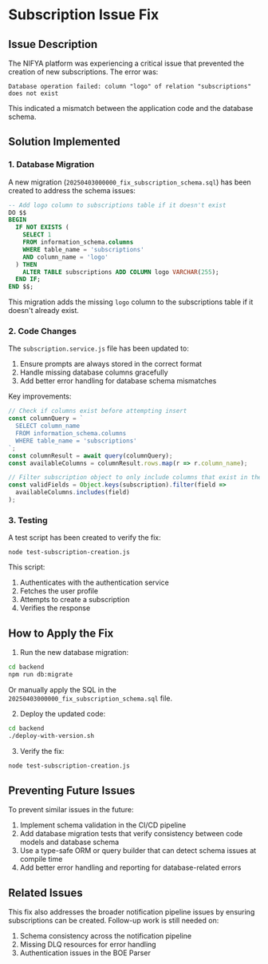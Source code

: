 # Subscription Issue Fix

## Issue Description

The NIFYA platform was experiencing a critical issue that prevented the creation of new subscriptions. The error was:

```
Database operation failed: column "logo" of relation "subscriptions" does not exist
```

This indicated a mismatch between the application code and the database schema.

## Solution Implemented

### 1. Database Migration

A new migration (`20250403000000_fix_subscription_schema.sql`) has been created to address the schema issues:

```sql
-- Add logo column to subscriptions table if it doesn't exist
DO $$
BEGIN
  IF NOT EXISTS (
    SELECT 1 
    FROM information_schema.columns 
    WHERE table_name = 'subscriptions' 
    AND column_name = 'logo'
  ) THEN
    ALTER TABLE subscriptions ADD COLUMN logo VARCHAR(255);
  END IF;
END $$;
```

This migration adds the missing `logo` column to the subscriptions table if it doesn't already exist.

### 2. Code Changes

The `subscription.service.js` file has been updated to:

1. Ensure prompts are always stored in the correct format
2. Handle missing database columns gracefully
3. Add better error handling for database schema mismatches

Key improvements:

```javascript
// Check if columns exist before attempting insert
const columnQuery = `
  SELECT column_name 
  FROM information_schema.columns 
  WHERE table_name = 'subscriptions'
`;
const columnResult = await query(columnQuery);
const availableColumns = columnResult.rows.map(r => r.column_name);

// Filter subscription object to only include columns that exist in the database
const validFields = Object.keys(subscription).filter(field => 
  availableColumns.includes(field)
);
```

### 3. Testing

A test script has been created to verify the fix:

```
node test-subscription-creation.js
```

This script:
1. Authenticates with the authentication service
2. Fetches the user profile
3. Attempts to create a subscription
4. Verifies the response

## How to Apply the Fix

1. Run the new database migration:

```bash
cd backend
npm run db:migrate
```

Or manually apply the SQL in the `20250403000000_fix_subscription_schema.sql` file.

2. Deploy the updated code:

```bash
cd backend
./deploy-with-version.sh
```

3. Verify the fix:

```bash
node test-subscription-creation.js
```

## Preventing Future Issues

To prevent similar issues in the future:

1. Implement schema validation in the CI/CD pipeline
2. Add database migration tests that verify consistency between code models and database schema
3. Use a type-safe ORM or query builder that can detect schema issues at compile time
4. Add better error handling and reporting for database-related errors

## Related Issues

This fix also addresses the broader notification pipeline issues by ensuring subscriptions can be created. Follow-up work is still needed on:

1. Schema consistency across the notification pipeline
2. Missing DLQ resources for error handling
3. Authentication issues in the BOE Parser